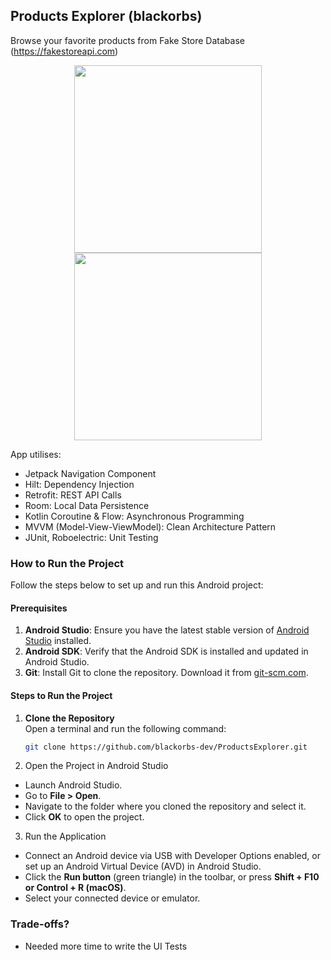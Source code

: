 ## Products Explorer (blackorbs)
Browse your favorite products from Fake Store Database (https://fakestoreapi.com)

<p align="center">
  <img src="https://github.com/user-attachments/assets/9e4e7afd-6db8-4aed-b3dd-0ee76a0e5dfd" width="300">
  <img src="https://github.com/user-attachments/assets/a56a4853-c63f-4996-91b7-c65002a7eeab" width="300">
</p>

App utilises: 
* Jetpack Navigation Component
* Hilt: Dependency Injection
* Retrofit: REST API Calls
* Room: Local Data Persistence
* Kotlin Coroutine & Flow: Asynchronous Programming 
* MVVM (Model-View-ViewModel): Clean Architecture Pattern
* JUnit, Roboelectric: Unit Testing

### How to Run the Project

Follow the steps below to set up and run this Android project:

#### Prerequisites
1. **Android Studio**: Ensure you have the latest stable version of [Android Studio](https://developer.android.com/studio) installed.
2. **Android SDK**: Verify that the Android SDK is installed and updated in Android Studio.
3. **Git**: Install Git to clone the repository. Download it from [git-scm.com](https://git-scm.com/).

#### Steps to Run the Project
1. **Clone the Repository**  
   Open a terminal and run the following command:  
   ````bash
   git clone https://github.com/blackorbs-dev/ProductsExplorer.git
   ````
2. Open the Project in Android Studio
* Launch Android Studio.
* Go to **File > Open**.
* Navigate to the folder where you cloned the repository and select it.
* Click **OK** to open the project.
3. Run the Application
* Connect an Android device via USB with Developer Options enabled, or set up an Android Virtual Device (AVD) in Android Studio.
* Click the **Run button** (green triangle) in the toolbar, or press **Shift + F10 or Control + R (macOS)**.
* Select your connected device or emulator.

### Trade-offs?
* Needed more time to write the UI Tests
